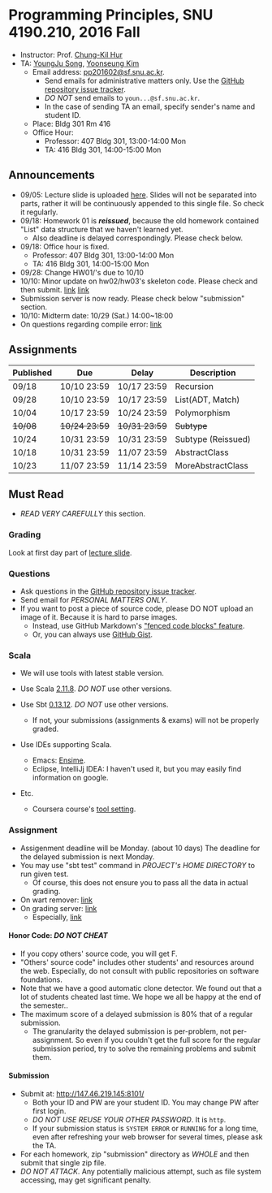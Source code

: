 # Programming Principles, SNU 4190.210, 2016 Fall

- Instructor: Prof. [Chung-Kil Hur](http://sf.snu.ac.kr/gil.hur)
- TA: [YoungJu Song](http://sf.snu.ac.kr/youngju.song), [Yoonseung Kim](http://sf.snu.ac.kr/yoonseung.kim/)
    + Email address: [pp201602@sf.snu.ac.kr](mailto:pp201602@sf.snu.ac.kr).
        * Send emails for administrative matters only. Use the [GitHub repository issue tracker](https://github.com/snu-sf-class/pp201602/issues).
        * *DO NOT* send emails to `youn...@sf.snu.ac.kr`.
        * In the case of sending TA an email, specify sender's name and student ID.
    + Place: Bldg 301 Rm 416
    + Office Hour:
      * Professor: 407 Bldg 301, 13:00-14:00 Mon
      * TA:        416 Bldg 301, 14:00-15:00 Mon

## Announcements

- 09/05: Lecture slide is uploaded [here](lecture.pdf). Slides will not be separated into parts, rather it will be continuously appended to this single file. So check it regularly.
- 09/18: Homework 01 is ***reissued***, because the old homework contained "List" data structure that we haven't learned yet.
  + Also deadline is delayed correspondingly. Please check below.
- 09/18: Office hour is fixed.
  + Professor: 407 Bldg 301, 13:00-14:00 Mon
  + TA:        416 Bldg 301, 14:00-15:00 Mon
- 09/28: Change HW01/'s due to 10/10
- 10/10: Minor update on hw02/hw03's skeleton code. Please check and then submit. [link](https://github.com/snu-sf-class/pp201602/issues/26#issuecomment-252497792) [link](https://github.com/snu-sf-class/pp201602/issues/21#issuecomment-252497664)
- Submission server is now ready. Please check below "submission" section.
- 10/10: Midterm date: 10/29 (Sat.) 14:00~18:00
- On questions regarding compile error: [link](https://github.com/snu-sf-class/pp201602/issues/56)

## Assignments

| Published     | Due       	| Delay         |Description                   	 	 	 	 	 	 	 	 	 	  	|
|------------	|------------	|-------------  |-------------------------------------------------------------------	|
| 09/18     	|10/10 23:59    | 10/17 23:59   | Recursion                                                            	|
| 09/28     	|10/10 23:59    | 10/17 23:59   | List(ADT, Match)                                                      |
| 10/04     	|10/17 23:59    | 10/24 23:59   | Polymorphism                                                          |
| ~~10/08~~  	|~~10/24 23:59~~| ~~10/31 23:59~~| ~~Subtype~~                                                        	|
| 10/24       	|10/31 23:59    | 10/31 23:59   | Subtype (Reissued)                                                    |
| 10/18     	|10/31 23:59    | 11/07 23:59   | AbstractClass                                                         |
| 10/23     	|11/07 23:59    | 11/14 23:59   | MoreAbstractClass                                                     |

## Must Read

- *READ VERY CAREFULLY* this section.

### Grading

Look at first day part of [lecture slide](lecture.pdf).

### Questions

- Ask questions in the [GitHub repository issue tracker](https://github.com/snu-sf-class/pp201602/issues).
- Send email for *PERSONAL MATTERS ONLY*.
- If you want to post a piece of source code, please DO NOT upload an image of it. Because it is hard to parse images.
    + Instead, use GitHub Markdown's ["fenced code blocks" feature](https://help.github.com/articles/github-flavored-markdown/#fenced-code-blocks).
    + Or, you can always use [GitHub Gist](https://gist.github.com/).

### Scala

- We will use tools with latest stable version.
- Use Scala [2.11.8](http://scala-lang.org/download/).  *DO NOT* use other versions.
- Use Sbt [0.13.12](http://www.scala-sbt.org/download.html). *DO NOT* use other versions.
    + If not, your submissions (assignments & exams) will not be properly graded.

- Use IDEs supporting Scala.
    + Emacs: [Ensime](https://github.com/ensime).
    + Eclipse, IntelliJj IDEA: I haven't used it, but you may easily find information on google.

- Etc.
    + Coursera course's [tool setting](https://www.coursera.org/learn/progfun1/home/week/1).

### Assignment

- Assigenment deadline will be Monday. (about 10 days) The deadline for the delayed submission is next Monday.
- You may use "sbt test" command in *PROJECT's HOME DIRECTORY* to run given test.
  + Of course, this does not ensure you to pass all the data in actual grading.
- On wart remover: [link](https://github.com/snu-sf-class/pp201602/issues/51)
- On grading server: [link](https://github.com/snu-sf-class/pp201602/issues/30)
  + Especially, [link](https://github.com/snu-sf-class/pp201602/issues/30#issuecomment-252533533)

#### Honor Code: *DO NOT CHEAT*

- If you copy others' source code, you will get F.
- "Others' source code" includes other students' and resources around the web. Especially, do not consult with public repositories on software foundations.
- Note that we have a good automatic clone detector. We found out that a lot of students cheated last time. We hope we all be happy at the end of the semester..
- The maximum score of a delayed submission is 80% that of a regular submission.
    + The granularity the delayed submission is per-problem, not per-assignment. So even if you couldn't get the full score for the regular submission period, try to solve the remaining problems and submit them.

#### Submission
- Submit at: http://147.46.219.145:8101/
    + Both your ID and PW are your student ID. You may change PW after first login.
    + *DO NOT USE REUSE YOUR OTHER PASSWORD*. It is `http`.
    + If your submission status is `SYSTEM ERROR` or `RUNNING` for a long time, even after refreshing your web browser for several times, please ask the TA.
- For each homework, zip "submission" directory as *WHOLE* and then submit that single zip file.
- *DO NOT ATTACK*. Any potentially malicious attempt, such as file system accessing, may get significant penalty.
